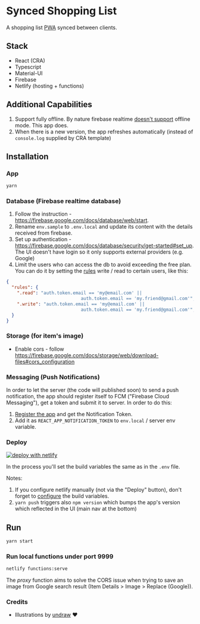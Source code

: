 # Synced Shopping List

A shopping list <a href="https://developer.mozilla.org/en-US/docs/Web/Progressive_web_apps" target="_blank">PWA</a> synced between clients.

## Stack

- React (CRA)
- Typescript
- Material-UI
- Firebase
- Netlify (hosting + functions)

## Additional Capabilities

1. Support fully offline. By nature firebase realtime [doesn't support](https://github.com/firebase/firebase-js-sdk/issues/3905#issuecomment-705194518) offline mode. This app does.
2. When there is a new version, the app refreshes automatically (instead of `console.log` supplied by CRA template)

## Installation

### App

```sh
yarn
```

### Database (Firebase realtime database)

1. Follow the instruction - <a href="https://firebase.google.com/docs/database/web/start" target="_blank">https://firebase.google.com/docs/database/web/start</a>.
2. Rename `env.sample` to `.env.local` and update its content with the details received from firebase.
3. Set up authentication - <a href="https://firebase.google.com/docs/database/security/get-started#set_up" target="_blank">https://firebase.google.com/docs/database/security/get-started#set_up</a>. The UI doesn't have login so it only supports external providers (e.g. Google)
4. Limit the users who can access the db to avoid exceeding the free plan. You can do it by setting the <a href="https://firebase.google.com/docs/database/security/get-started#access_your_rules" target="_blank">rules</a> write / read to certain users, like this:

```json
{
  "rules": {
    ".read": "auth.token.email == 'my@email.com' ||
							auth.token.email == 'my.friend@gmail.com'",
    ".write": "auth.token.email == 'my@email.com' ||
							auth.token.email == 'my.friend@gmail.com'",
  }
}
```

### Storage (for item's image)

- Enable cors - follow https://firebase.google.com/docs/storage/web/download-files#cors_configuration

### Messaging (Push Notifications)

In order to let the server (the code will published soon) to send a push notification, the app should register itself to FCM ("Firebase Cloud Messaging"), get a token and submit it to server. In order to do this:

1. [Register the app](https://firebase.google.com/docs/cloud-messaging/js/client#configure_web_credentials_with_fcm) and get the Notification Token.
2. Add it as `REACT_APP_NOTIFICATION_TOKEN` to `env.local` / server env variable.

### Deploy

<a href="https://app.netlify.com/start/deploy?repository=https://github.com/moshfeu/synced-shopping-list" target="_blank"><img src="https://www.netlify.com/img/deploy/button.svg" alt="deploy with netlify"></a>

In the process you'll set the build variables the same as in the `.env` file.

Notes:

1. If you configure netlify manually (not via the "Deploy" button), don't forget to <a href="https://docs.netlify.com/configure-builds/environment-variables/#declare-variables" target="_blank">configure</a> the build variables.
2. `yarn push` triggers also `npm version` which bumps the app's version which reflected in the UI (main nav at the bottom)

## Run

```sh
yarn start
```

### Run local functions under port 9999

```sh
netlify functions:serve
```

The *proxy* function aims to solve the CORS issue when trying to save an image from Google search result (Item Details > Image > Replace (Google)).

### Credits

- Illustrations by [undraw](https://undraw.co/) ❤️